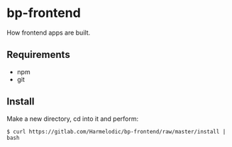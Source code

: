 # bp-frontend

How frontend apps are built.

## Requirements

- npm
- git

## Install

Make a new directory, cd into it and perform:

```
$ curl https://gitlab.com/Harmelodic/bp-frontend/raw/master/install | bash
```
